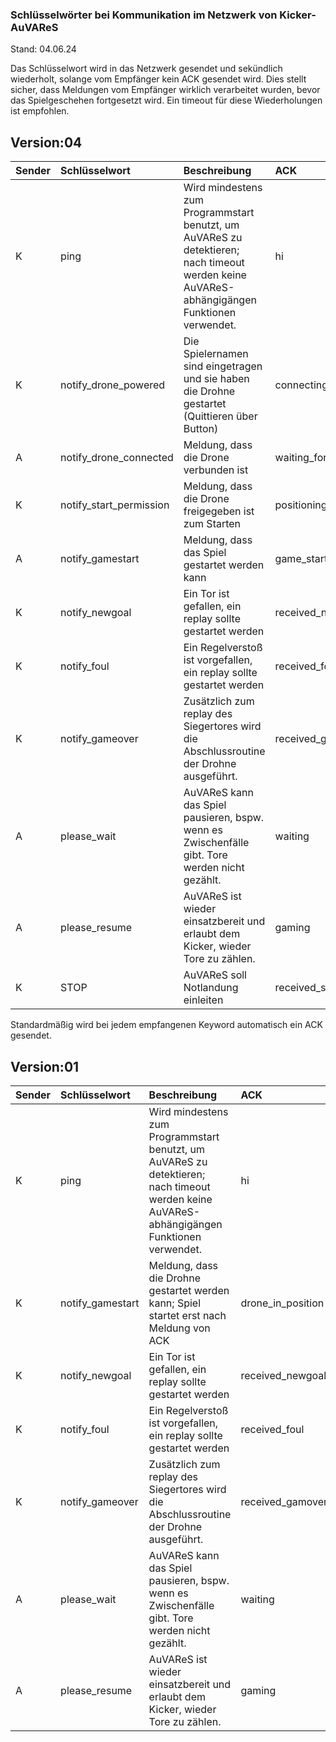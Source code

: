 ### Schlüsselwörter bei Kommunikation im Netzwerk von Kicker-AuVAReS
Stand: 04.06.24

Das Schlüsselwort wird in das Netzwerk gesendet und sekündlich wiederholt, solange vom Empfänger kein ACK gesendet wird. Dies stellt sicher, dass Meldungen vom Empfänger wirklich verarbeitet wurden, bevor das Spielgeschehen fortgesetzt wird. Ein timeout für diese Wiederholungen ist empfohlen.


## Version:04
| Sender  | Schlüsselwort  | Beschreibung |ACK|
|:----------|:----------|:----------|:----------|
| K | ping | Wird mindestens zum Programmstart benutzt, um AuVAReS zu detektieren; nach timeout werden keine AuVAReS-abhängigängen Funktionen verwendet.   |hi
| K | notify_drone_powered | Die Spielernamen sind eingetragen und sie haben die Drohne gestartet (Quittieren über Button) | connecting_drone
| A | notify_drone_connected | Meldung, dass die Drone verbunden ist | waiting_for_startbutton
| K | notify_start_permission | Meldung, dass die Drone freigegeben ist zum Starten | positioning_drone
| A | notify_gamestart | Meldung, dass das Spiel gestartet werden kann | game_started
| K | notify_newgoal |Ein Tor ist gefallen, ein replay sollte gestartet werden|received_newgoal 
| K | notify_foul |Ein Regelverstoß ist vorgefallen, ein replay sollte gestartet werden|received_foul
| K | notify_gameover |Zusätzlich zum replay des Siegertores wird die Abschlussroutine der Drohne ausgeführt.|received_gamover
| A | please_wait| AuVAReS kann das Spiel pausieren, bspw. wenn es Zwischenfälle gibt. Tore werden nicht gezählt. |waiting
| A |please_resume| AuVAReS ist wieder einsatzbereit und erlaubt dem Kicker, wieder Tore zu zählen.|gaming
| K |STOP| AuVAReS soll Notlandung einleiten | received_stop

Standardmäßig wird bei jedem empfangenen Keyword automatisch ein ACK gesendet.

## Version:01
| Sender  | Schlüsselwort  | Beschreibung |ACK|
|:----------|:----------|:----------|:----------|
| K | ping | Wird mindestens zum Programmstart benutzt, um AuVAReS zu detektieren; nach timeout werden keine AuVAReS-abhängigängen Funktionen verwendet.   |hi
| K | notify_gamestart    |Meldung, dass die Drohne gestartet werden kann; Spiel startet erst nach Meldung von ACK    |drone_in_position
| K | notify_newgoal |Ein Tor ist gefallen, ein replay sollte gestartet werden|received_newgoal 
| K | notify_foul |Ein Regelverstoß ist vorgefallen, ein replay sollte gestartet werden|received_foul
| K | notify_gameover |Zusätzlich zum replay des Siegertores wird die Abschlussroutine der Drohne ausgeführt.|received_gamover
| A | please_wait| AuVAReS kann das Spiel pausieren, bspw. wenn es Zwischenfälle gibt. Tore werden nicht gezählt. |waiting
| A |please_resume| AuVAReS ist wieder einsatzbereit und erlaubt dem Kicker, wieder Tore zu zählen.|gaming

